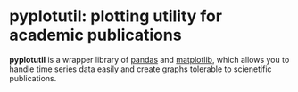 # pyplotutil: plotting utility for academic publications

**pyplotutil** is a wrapper library of
[pandas](https://pandas.pydata.org/) and
[matplotlib](https://matplotlib.org/), which allows you to handle time
series data easily and create graphs tolerable to scienetific
publications.
